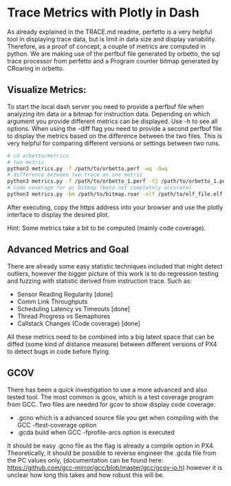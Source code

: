 # Trace Metrics with Plotly in Dash

As already explained in the TRACE.md readme, perfetto is a very helpful tool in displaying trace data,
but is limit in data size and display variability.
Therefore, as a proof of concept, a couple of metrics are computed in python.
We are making use of the perfbuf file generated by orbetto, the sql trace processor from perfetto
and a Program counter bitmap generated by CRoaring in orbetto.

## Visualize Metrics:

To start the local dash server you need to provide a perfbuf file when analyzing itm data or a bitmap for instruction data.
Depending on which argument you provide different metrics can be displayed. Use -h to see all options.
When  using the -diff flag you need to provide a second perfbuf file to display the metrics based on the difference between
the two files. This is very helpful for comparing different versions or settings between two runs.

```sh
# cd orbetto/metrics
# two metric
python3 metrics.py -f /path/to/orbetto.perf -wq -dwq
# difference between two trace on one metric
python3 metrics.py -f /path/to/orbetto_1.perf -f2 /path/to/orbetto_1.perf -hp -diff
# code coverage for pc bitmap (beta not completely accurate)
python3 metrics.py -bm /path/to/bitmap.roar -elf /path/to/elf_file.elf -cc
```

After executing, copy the https address into your browser and use the plotly interface to display the desired plot.

Hint: Some metrics take a bit to be computed (mainly code coverage).

## Advanced Metrics and Goal

There are already some easy statistic techniques included that might detect outliers, however the bigger picture of this work
is to do regression testing and fuzzing with statistic derived from instruction trace. Such as:
- Sensor Reading Regularity [done]
- Comm Link Throughputs
- Scheduling Latency vs Timeouts [done]
- Thread Progress vs Semaphores
- Callstack Changes (Code coverage) [done]

All these metrics need to be combined into a big latent space that can be diffed (some kind of distance measure) between different versions
of PX4 to detect bugs in code before flying.

## GCOV

There has been a quick investigation to use a more advanced and also tested tool. The most common is gcov, which is a
test coverage program from GCC.
Two files are needed for gcov to show display code coverage:
- .gcno which is a advanced source file you get when compiling with the GCC -ftest-coverage option
- .gcda build when GCC -fprofile-arcs option is executed

It should be easy .gcno file as the flag is already a compile option in PX4.
Theoretically, it should be possible to reverse engineer the .gcda file from the PC values only,
(documentation can be found here: https://github.com/gcc-mirror/gcc/blob/master/gcc/gcov-io.h)
however it is unclear how long this takes and how robust this will be.